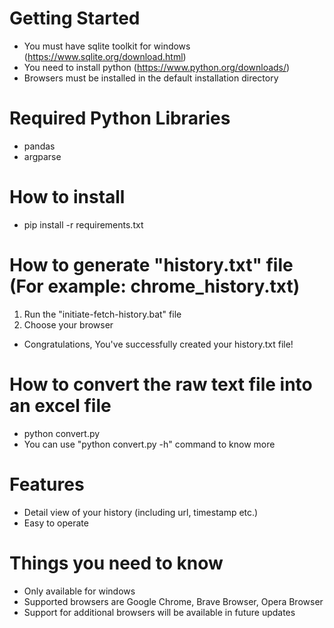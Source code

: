 # Getting Started
- You must have sqlite toolkit for windows (https://www.sqlite.org/download.html)
- You need to install python (https://www.python.org/downloads/)
- Browsers must be installed in the default installation directory

# Required Python Libraries
- pandas
- argparse

# How to install
- pip install -r requirements.txt

# How to generate "history.txt" file (For example: chrome_history.txt)
1. Run the "initiate-fetch-history.bat" file
2. Choose your browser
- Congratulations, You've successfully created your history.txt file!

# How to convert the raw text file into an excel file
- python convert.py <input-file> <output-file>
- You can use "python convert.py -h" command to know more

# Features
- Detail view of your history (including url, timestamp etc.)
- Easy to operate

# Things you need to know
- Only available for windows
- Supported browsers are Google Chrome, Brave Browser, Opera Browser
- Support for additional browsers will be available in future updates
